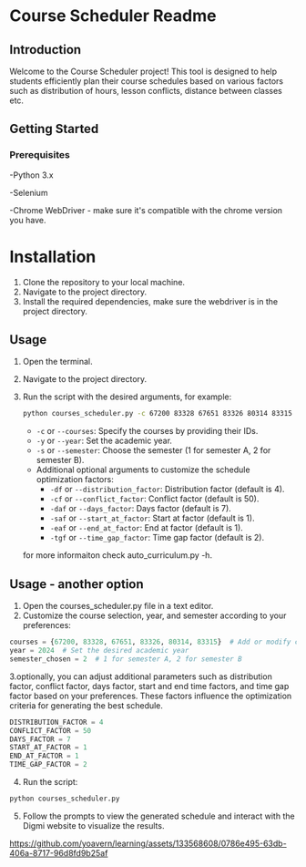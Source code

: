 # Course Scheduler Readme

## Introduction

Welcome to the Course Scheduler project! This tool is designed to help students efficiently plan their course schedules based on various factors such as distribution of hours, lesson conflicts, distance between classes etc.

## Getting Started
### Prerequisites
-Python 3.x

-Selenium

-Chrome WebDriver - make sure it's compatible with the chrome version you have.

# Installation
1. Clone the repository to your local machine.
2. Navigate to the project directory.
3. Install the required dependencies, make sure the webdriver is in the project directory.

## Usage
1. Open the terminal.
2. Navigate to the project directory.
3. Run the script with the desired arguments, for example:

   ```bash
   python courses_scheduler.py -c 67200 83328 67651 83326 80314 83315 -y 2024 -s 2 -df 4 -cf 50 -daf 7 -saf 1 -eaf 1 -tgf 2
   ```

   - `-c` or `--courses`: Specify the courses by providing their IDs.
   - `-y` or `--year`: Set the academic year.
   - `-s` or `--semester`: Choose the semester (1 for semester A, 2 for semester B).
   - Additional optional arguments to customize the schedule optimization factors:
     - `-df` or `--distribution_factor`: Distribution factor (default is 4).
     - `-cf` or `--conflict_factor`: Conflict factor (default is 50).
     - `-daf` or `--days_factor`: Days factor (default is 7).
     - `-saf` or `--start_at_factor`: Start at factor (default is 1).
     - `-eaf` or `--end_at_factor`: End at factor (default is 1).
     - `-tgf` or `--time_gap_factor`: Time gap factor (default is 2).
   
	for more informaiton check auto_curriculum.py -h.


## Usage - another option

1. Open the courses_scheduler.py file in a text editor.
2. Customize the course selection, year, and semester according to your preferences:

```python
courses = {67200, 83328, 67651, 83326, 80314, 83315}  # Add or modify course IDs
year = 2024  # Set the desired academic year
semester_chosen = 2  # 1 for semester A, 2 for semester B
```
3.optionally, you can adjust additional parameters such as distribution factor, conflict factor, days factor, start and end time factors, and time gap factor based on your preferences. These factors influence the optimization criteria for generating the best schedule.

```python
DISTRIBUTION_FACTOR = 4
CONFLICT_FACTOR = 50
DAYS_FACTOR = 7
START_AT_FACTOR = 1
END_AT_FACTOR = 1
TIME_GAP_FACTOR = 2
```
4. Run the script:
```bash
python courses_scheduler.py
```
5. Follow the prompts to view the generated schedule and interact with the Digmi website to visualize the results.



https://github.com/yoavern/learning/assets/133568608/0786e495-63db-406a-8717-96d8fd9b25af




